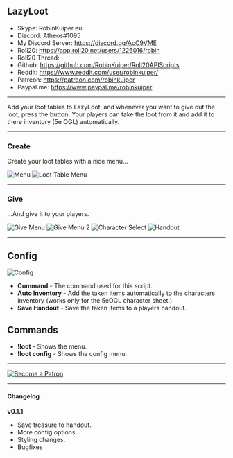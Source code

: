## LazyLoot

* Skype: RobinKuiper.eu
* Discord: Atheos#1095
* My Discord Server: https://discord.gg/AcC9VME
* Roll20: https://app.roll20.net/users/1226016/robin
* Roll20 Thread: 
* Github: https://github.com/RobinKuiper/Roll20APIScripts
* Reddit: https://www.reddit.com/user/robinkuiper/
* Patreon: https://patreon.com/robinkuiper
* Paypal.me: https://www.paypal.me/robinkuiper

---

Add your loot tables to LazyLoot, and whenever you want to give out the loot, press the button. Your players can take the loot from it and add it to there inventory (5e OGL) automatically.

---

### Create

Create your loot tables with a nice menu...

![Menu](https://i.imgur.com/i2hpEVT.png "Menu")
![Loot Table Menu](https://i.imgur.com/ILSG09w.png "Loot Table Menu")

---

### Give

...And give it to your players.

![Give Menu](https://i.imgur.com/oQAfq7Z.png "Give Menu")
![Give Menu 2](https://i.imgur.com/4X4a9qU.png "Give Menu 2")
![Character Select](https://i.imgur.com/KBL9mxc.png "Character Select")
![Handout](https://i.imgur.com/LZycrkE.png "Handout")

---

## Config

![Config](https://i.imgur.com/pLooSbZ.png "Config")

* **Command** - The command used for this script.
* **Auto Inventory** - Add the taken items automatically to the characters inventory (works only for the 5eOGL character sheet.)
* **Save Handout** - Save the taken items to a players handout.

## Commands

* **!loot** - Shows the menu.
* **!loot config** - Shows the config menu.

---

[![Become a Patron](https://c5.patreon.com/external/logo/become_a_patron_button.png "Become a Patron")](https://www.patreon.com/bePatron?u=10835266)

---

#### Changelog
**v0.1.1**
* Save treasure to handout.
* More config options.
* Styling changes.
* Bugfixes